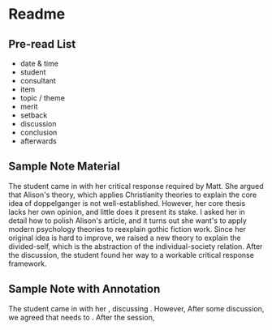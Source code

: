 # Readme

## Pre-read List

- date & time
- student
- consultant
- item
- topic / theme
- merit
- setback
- discussion
- conclusion
- afterwards

## Sample Note Material

The student came in with her critical response required by Matt. She argued that Alison's theory, which applies Christianity theories to explain the core idea of doppelganger is not well-established. However, her core thesis lacks her own opinion, and little does it present its stake. I asked her in detail how to polish Alison's article, and it turns out she want's to apply modern psychology theories to reexplain gothic fiction work. Since her original idea is hard to improve, we raised a new theory to explain the divided-self, which is the abstraction of the individual-society relation. After the discussion, the student found her way to a workable critical response framework.

## Sample Note with Annotation

The student came in with her <item>, discussing <topic>. <thesis> <merit> However, <setback> After some discussion, we agreed that <gender> needs to <discussion>. <conclusion> After the session, <afterwards>

